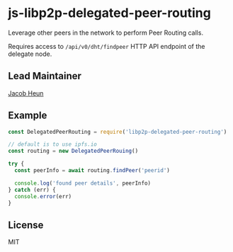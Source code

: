 # js-libp2p-delegated-peer-routing

Leverage other peers in the network to perform Peer Routing calls.

Requires access to `/api/v0/dht/findpeer` HTTP API endpoint of the delegate node.

## Lead Maintainer

[Jacob Heun](https://github.com/jacobheun)

## Example

```js
const DelegatedPeerRouting = require('libp2p-delegated-peer-routing')

// default is to use ipfs.io
const routing = new DelegatedPeerRouing()

try {
  const peerInfo = await routing.findPeer('peerid')

  console.log('found peer details', peerInfo)
} catch (err) {
  console.error(err)
}
```

## License

MIT
